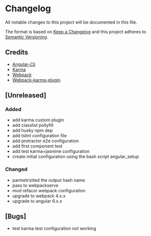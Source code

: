# Changelog

All notable changes to this project will be documented in this file.

The format is based on [Keep a Changelog](http://keepachangelog.com/en/1.0.0/)
and this project adheres to [Semantic Versioning](http://semver.org/spec/v2.0.0.html).

## Credits

- [Angular-Cli](https://github.com/angular/angular-cli)
- [Karma](https://github.com/karma-runner/karma)
- [Webpack](https://github.com/webpack/webpack)
- [Webpack-karma-plugin](https://github.com/webpack-contrib/karma-webpack)

## [Unreleased]

### Added

- add karma custom plugin
- add classlist pollyfill
- add husky npm dep
- add tslint configuration file
- add protractor e2e configuration
- add first component test
- add test karma+jasmine configuration
- create initial configuration using the bash script angular_setup

### Changed

- parmetrizited the output hash name
- pass to webpackserve
- mod refacor webpack configuration
- upgrade to webpack 4.x.x
- upgrade to angular 6.x.x

## [Bugs]

- test karma test configuration not working